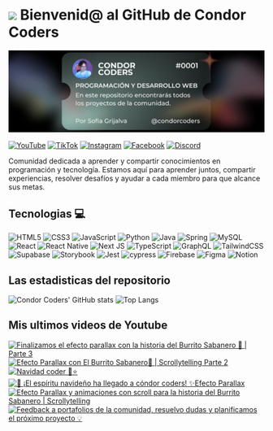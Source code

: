 # <img src="https://media.giphy.com/media/lGhBlBMIN2XsEteTN3/giphy.gif" width="100"/> Bienvenid@ al GitHub de Condor Coders

![Banner de Condor Coders](banner-github-condor-coders.png)

[![YouTube](https://img.shields.io/badge/YouTube-%23FF0000.svg?style=for-the-badge&logo=YouTube&logoColor=white)](https://www.youtube.com/@condorcoders)
[![TikTok](https://img.shields.io/badge/TikTok-%23000000.svg?style=for-the-badge&logo=TikTok&logoColor=white)](https://www.tiktok.com/@condorcoders)
[![Instagram](https://img.shields.io/badge/Instagram-%23E4405F.svg?style=for-the-badge&logo=Instagram&logoColor=white)](https://www.instagram.com/condorcoders/)
[![Facebook](https://img.shields.io/badge/Facebook-%231877F2.svg?style=for-the-badge&logo=Facebook&logoColor=white)](https://www.facebook.com/condorcoders/)
[![Discord](https://img.shields.io/badge/Discord-%235865F2.svg?style=for-the-badge&logo=discord&logoColor=white)](https://discord.gg/ah7zYsBU)

Comunidad dedicada a aprender y compartir conocimientos en programación y tecnología. Estamos aquí para aprender juntos, compartir experiencias, resolver desafíos y ayudar a cada miembro para que alcance sus metas.

## Tecnologias 💻
![HTML5](https://img.shields.io/badge/html5-%23E34F26.svg?style=for-the-badge&logo=html5&logoColor=white)
![CSS3](https://img.shields.io/badge/css3-%231572B6.svg?style=for-the-badge&logo=css3&logoColor=white)
![JavaScript](https://img.shields.io/badge/javascript-%23323330.svg?style=for-the-badge&logo=javascript&logoColor=%23F7DF1E)
![Python](https://img.shields.io/badge/python-3670A0?style=for-the-badge&logo=python&logoColor=ffdd54)
![Java](https://img.shields.io/badge/java-%23ED8B00.svg?style=for-the-badge&logo=openjdk&logoColor=white)
![Spring](https://img.shields.io/badge/spring-%236DB33F.svg?style=for-the-badge&logo=spring&logoColor=white)
![MySQL](https://img.shields.io/badge/mysql-%2300f.svg?style=for-the-badge&logo=mysql&logoColor=white)
<br/>
![React](https://img.shields.io/badge/react-%2320232a.svg?style=for-the-badge&logo=react&logoColor=%2361DAFB)
![React Native](https://img.shields.io/badge/react_native-%2320232a.svg?style=for-the-badge&logo=react&logoColor=%2361DAFB)
![Next JS](https://img.shields.io/badge/Next-black?style=for-the-badge&logo=next.js&logoColor=white)
![TypeScript](https://img.shields.io/badge/typescript-%23007ACC.svg?style=for-the-badge&logo=typescript&logoColor=white)
![GraphQL](https://img.shields.io/badge/-GraphQL-E10098?style=for-the-badge&logo=graphql&logoColor=white)
![TailwindCSS](https://img.shields.io/badge/tailwindcss-%2338B2AC.svg?style=for-the-badge&logo=tailwind-css&logoColor=white)
<br/>
![Supabase](https://img.shields.io/badge/Supabase-3ECF8E?style=for-the-badge&logo=supabase&logoColor=white)
![Storybook](https://img.shields.io/badge/-Storybook-FF4785?style=for-the-badge&logo=storybook&logoColor=white)
![Jest](https://img.shields.io/badge/-jest-%23C21325?style=for-the-badge&logo=jest&logoColor=white)
![cypress](https://img.shields.io/badge/-cypress-%23E5E5E5?style=for-the-badge&logo=cypress&logoColor=058a5e)
![Firebase](https://img.shields.io/badge/Firebase-039BE5?style=for-the-badge&logo=Firebase&logoColor=white)
![Figma](https://img.shields.io/badge/figma-%23F24E1E.svg?style=for-the-badge&logo=figma&logoColor=white)
![Notion](https://img.shields.io/badge/Notion-%23000000.svg?style=for-the-badge&logo=notion&logoColor=white)

## Las estadisticas del repositorio
![Condor Coders' GitHub stats](https://github-readme-stats.vercel.app/api?username=condorcoders&show_icons=true&theme=dark) ![Top Langs](https://github-readme-stats.vercel.app/api/top-langs/?username=condorcoders&layout=compact&theme=dark)

## Mis ultimos videos de Youtube
<!-- BEGIN YOUTUBE-CARDS -->
[![Finalizamos el efecto parallax con la historia del Burrito Sabanero 🎄 | Parte 3](https://ytcards.demolab.com/?id=0-76rQl5pR8&title=Finalizamos+el+efecto+parallax+con+la+historia+del+Burrito+Sabanero+%F0%9F%8E%84+%7C+Parte+3&lang=en&timestamp=1734720721&background_color=%230d1117&title_color=%23ffffff&stats_color=%23dedede&max_title_lines=1&width=250&border_radius=5 "Finalizamos el efecto parallax con la historia del Burrito Sabanero 🎄 | Parte 3")](https://www.youtube.com/watch?v=0-76rQl5pR8)
[![Efecto Parallax con El Burrito Sabanero🎄 | Scrollytelling Parte 2](https://ytcards.demolab.com/?id=KqhLiSSQ7Xc&title=Efecto+Parallax+con+El+Burrito+Sabanero%F0%9F%8E%84+%7C+Scrollytelling+Parte+2&lang=en&timestamp=1733969231&background_color=%230d1117&title_color=%23ffffff&stats_color=%23dedede&max_title_lines=1&width=250&border_radius=5 "Efecto Parallax con El Burrito Sabanero🎄 | Scrollytelling Parte 2")](https://www.youtube.com/watch?v=KqhLiSSQ7Xc)
[![Navidad coder 🎄⭐️](https://ytcards.demolab.com/?id=3xItv7mG7XI&title=Navidad+coder+%F0%9F%8E%84%E2%AD%90%EF%B8%8F&lang=en&timestamp=1733357210&background_color=%230d1117&title_color=%23ffffff&stats_color=%23dedede&max_title_lines=1&width=250&border_radius=5 "Navidad coder 🎄⭐️")](https://www.youtube.com/watch?v=3xItv7mG7XI)
[![🎄 ¡El espíritu navideño ha llegado a cóndor coders! ✨Efecto Parallax](https://ytcards.demolab.com/?id=C7CUcY75JlE&title=%F0%9F%8E%84+%C2%A1El+esp%C3%ADritu+navide%C3%B1o+ha+llegado+a+c%C3%B3ndor+coders%21+%E2%9C%A8Efecto+Parallax&lang=en&timestamp=1732585082&background_color=%230d1117&title_color=%23ffffff&stats_color=%23dedede&max_title_lines=1&width=250&border_radius=5 "🎄 ¡El espíritu navideño ha llegado a cóndor coders! ✨Efecto Parallax")](https://www.youtube.com/watch?v=C7CUcY75JlE)
[![Efecto Parallax y animaciones con scroll para la historia del Burrito Sabanero | Scrollytelling](https://ytcards.demolab.com/?id=3fOZPnpV31Y&title=Efecto+Parallax+y+animaciones+con+scroll+para+la+historia+del+Burrito+Sabanero+%7C+Scrollytelling&lang=en&timestamp=1732581054&background_color=%230d1117&title_color=%23ffffff&stats_color=%23dedede&max_title_lines=1&width=250&border_radius=5 "Efecto Parallax y animaciones con scroll para la historia del Burrito Sabanero | Scrollytelling")](https://www.youtube.com/watch?v=3fOZPnpV31Y)
[![Feedback a portafolios de la comunidad, resuelvo dudas y planificamos el próximo proyecto 💡](https://ytcards.demolab.com/?id=fXwkfDUJ9EQ&title=Feedback+a+portafolios+de+la+comunidad%2C+resuelvo+dudas+y+planificamos+el+pr%C3%B3ximo+proyecto+%F0%9F%92%A1&lang=en&timestamp=1732061762&background_color=%230d1117&title_color=%23ffffff&stats_color=%23dedede&max_title_lines=1&width=250&border_radius=5 "Feedback a portafolios de la comunidad, resuelvo dudas y planificamos el próximo proyecto 💡")](https://www.youtube.com/watch?v=fXwkfDUJ9EQ)
<!-- END YOUTUBE-CARDS -->
